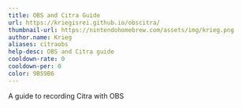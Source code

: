```yaml
---
title: OBS and Citra Guide
url: https://kriegisrei.github.io/obscitra/
thumbnail-url: https://nintendohomebrew.com/assets/img/krieg.png
author.name: Krieg
aliases: citraobs
help-desc: OBS and Citra guide
cooldown-rate: 0
cooldown-per: 0
color: 9B59B6
---
```


A guide to recording Citra with OBS

